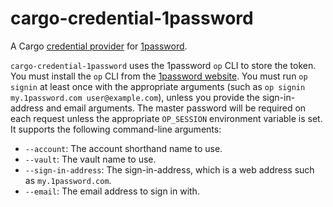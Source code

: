 # cargo-credential-1password

A Cargo [credential provider] for [1password].

`cargo-credential-1password` uses the 1password `op` CLI to store the token. You must
install the `op` CLI from the [1password
website](https://1password.com/downloads/command-line/). You must run `op signin`
at least once with the appropriate arguments (such as `op signin my.1password.com user@example.com`),
unless you provide the sign-in-address and email arguments. The master password will be required on each request
unless the appropriate `OP_SESSION` environment variable is set. It supports
the following command-line arguments:
* `--account`: The account shorthand name to use.
* `--vault`: The vault name to use.
* `--sign-in-address`: The sign-in-address, which is a web address such as `my.1password.com`.
* `--email`: The email address to sign in with.

[1password]: https://1password.com/
[credential provider]: https://doc.rust-lang.org/nightly/cargo/reference/registry-authentication.html
